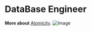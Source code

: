 # DataBase Engineer

**More about** [Atomicity](https://en.wikipedia.org/wiki/Atomicity_(database_systems)).
![Image](../blob/master/assets/images/electrocat.png)
